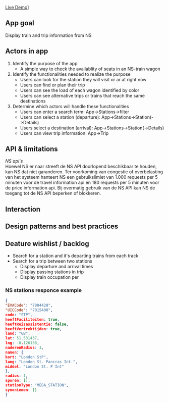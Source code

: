 [Live Demo](https://aaraar.github.io/web-app-from-scratch-1920/)]
 
## App goal
Display train and trip information from NS
## Actors in app
1. Identify the purpose of the app
    - A simple way to check the availablity of seats in an NS-train wagon 
2. Identify the functionalities needed to realize the purpose
    - Users can look for the station they will visit or ar at right now
    - Users can find or plan their trip
    - Users can see the load of each wagon identified by color
    - Users can see alternative trips or trains that reach the same destinations
3. Determine which actors will handle these functionalities
    - Users can enter a search term: App->Stations->filter
    - Users can select a station (departure): App->Stations->Station(->Details)
    - Users select a destination (arrival): App->Stations->Station(->Details)
    - Users can view trip information: App->Trip
## API & limitations
*NS api's*    
Hoewel NS er naar streeft de NS API doorlopend beschikbaar te houden, kan NS dat niet garanderen. 
Ter voorkoming van congestie of overbelasting van het systeem hanteert NS een gebruikslimiet van
1.000 requests per 5 minuten voor de travel information api
en 180 requests per 5 minuten voor de price information api.
Bij overmatig gebruik van de NS API kan NS de toegang tot de NS API beperken of blokkeren.
## Interaction
## Design patterns and best practices  
## Deature wishlist / backlog
- Search for a station and it's departing trains from each track
- Search for a trip between two stations
    - Display departure and arrival times
    - Display passing stations in trip
    - Display train occupation per 

### NS stations responce example
```json
{
"EVACode": "7004428",
"UICCode": "7015400",
code: "STP",
heeftFaciliteiten: true,
heeftReisassistentie: false,
heeftVertrektijden: true,
land: "GB",
lat: 51.531437,
lng: -0.126136,
naderenRadius: 1,
namen: {
kort: "London StP",
lang: "London St. Pancras Int.",
middel: "London St. P Int"
},​​​​
radius: 1,
sporen: [],​​​​​
stationType: "MEGA_STATION",
synoniemen: []
}
```


<!-- ☝️ replace this description with a description of your own work -->

<!-- replace the code in the /docs folder with your own, so you can showcase your work with GitHub Pages 🌍 -->

<!-- Add a nice poster image here at the end of the week, showing off your shiny frontend 📸 -->

<!-- Maybe a table of contents here? 📚 -->

<!-- How about a section that describes how to install this project? 🤓 -->

<!-- ...but how does one use this project? What are its features 🤔 -->

<!-- What external data source is featured in your project and what are its properties 🌠 -->

<!-- Maybe a checklist of done stuff and stuff still on your wishlist? ✅ -->

<!-- How about a license here? 📜 (or is it a licence?) 🤷 -->
